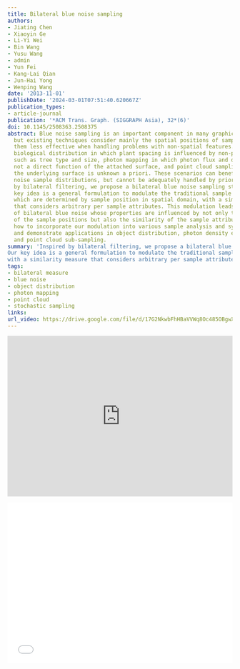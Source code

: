 ```yaml
---
title: Bilateral blue noise sampling
authors:
- Jiating Chen
- Xiaoyin Ge
- Li-Yi Wei
- Bin Wang
- Yusu Wang
- admin
- Yun Fei
- Kang-Lai Qian
- Jun-Hai Yong
- Wenping Wang
date: '2013-11-01'
publishDate: '2024-03-01T07:51:40.620667Z'
publication_types:
- article-journal
publication: '*ACM Trans. Graph. (SIGGRAPH Asia), 32*(6)'
doi: 10.1145/2508363.2508375
abstract: Blue noise sampling is an important component in many graphics applications,
  but existing techniques consider mainly the spatial positions of samples, making
  them less effective when handling problems with non-spatial features. Examples include
  biological distribution in which plant spacing is influenced by non-positional factors
  such as tree type and size, photon mapping in which photon flux and direction are
  not a direct function of the attached surface, and point cloud sampling in which
  the underlying surface is unknown a priori. These scenarios can benefit from blue
  noise sample distributions, but cannot be adequately handled by prior art. Inspired
  by bilateral filtering, we propose a bilateral blue noise sampling strategy. Our
  key idea is a general formulation to modulate the traditional sample distance measures,
  which are determined by sample position in spatial domain, with a similarity measure
  that considers arbitrary per sample attributes. This modulation leads to the notion
  of bilateral blue noise whose properties are influenced by not only the uniformity
  of the sample positions but also the similarity of the sample attributes. We describe
  how to incorporate our modulation into various sample analysis and synthesis methods,
  and demonstrate applications in object distribution, photon density estimation,
  and point cloud sub-sampling.
summary: 'Inspired by bilateral filtering, we propose a bilateral blue noise sampling strategy.
Our key idea is a general formulation to modulate the traditional sample distance measures,
with a similarity measure that considers arbitrary per sample attributes.'
tags:
- bilateral measure
- blue noise
- object distribution
- photon mapping
- point cloud
- stochastic sampling
links:
url_video: https://drive.google.com/file/d/17G2NkwbFhHBaVVWq8Oc485OBgwX6WNp7/view
---
```


<p align="center">
<iframe width="100%" height="360" src="https://www.youtube.com/embed/hTBN_RB6JeY?si=MxKgqJ44lP26D7ar" title="YouTube video player" frameborder="0" allow="accelerometer; autoplay; clipboard-write; encrypted-media; gyroscope; picture-in-picture; web-share" allowfullscreen></iframe>
</p>
<p align="center">
<iframe width="100%" height="360" src="//player.bilibili.com/player.html?aid=640335433&bvid=BV1EY4y1W7aG&cid=563601335&p=1" scrolling="no" border="0" frameborder="no" framespacing="0" allowfullscreen="true"> </iframe>
</p>

